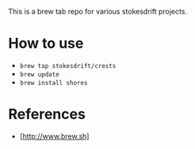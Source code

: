 This is a brew tab repo for various stokesdrift projects.



# How to use
* `brew tap stokesdrift/crests`
* `brew update`
* `brew install shores`

# References
* [http://www.brew.sh]

